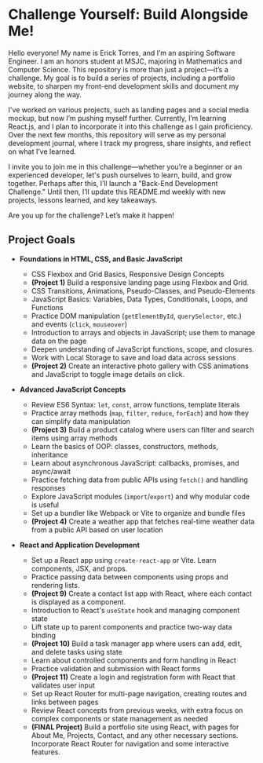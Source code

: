 # Challenge Yourself: Build Alongside Me!

Hello everyone! My name is Erick Torres, and I’m an aspiring Software Engineer. I am an honors student at MSJC, majoring in Mathematics and Computer Science. This repository is more than just a project—it’s a challenge. My goal is to build a series of projects, including a portfolio website, to sharpen my front-end development skills and document my journey along the way.

I've worked on various projects, such as landing pages and a social media mockup, but now I’m pushing myself further. Currently, I’m learning React.js, and I plan to incorporate it into this challenge as I gain proficiency. Over the next few months, this repository will serve as my personal development journal, where I track my progress, share insights, and reflect on what I’ve learned.

I invite you to join me in this challenge—whether you’re a beginner or an experienced developer, let's push ourselves to learn, build, and grow together. Perhaps after this, I’ll launch a "Back-End Development Challenge." Until then, I’ll update this README.md weekly with new projects, lessons learned, and key takeaways.

Are you up for the challenge? Let’s make it happen!
## Project Goals

* **Foundations in HTML, CSS, and Basic JavaScript**
  * CSS Flexbox and Grid Basics, Responsive Design Concepts
  * **(Project 1)** Build a responsive landing page using Flexbox and Grid.
  * CSS Transitions, Animations, Pseudo-Classes, and Pseudo-Elements
  * JavaScript Basics: Variables, Data Types, Conditionals, Loops, and Functions
  * Practice DOM manipulation (`getElementById`, `querySelector`, etc.) and events (`click`, `mouseover`)
  * Introduction to arrays and objects in JavaScript; use them to manage data on the page
  * Deepen understanding of JavaScript functions, scope, and closures.
  * Work with Local Storage to save and load data across sessions
  * **(Project 2)** Create an interactive photo gallery with CSS animations and JavaScript to toggle image details on click.

* **Advanced JavaScript Concepts**
  * Review ES6 Syntax: `let`, `const`, arrow functions, template literals
  * Practice array methods (`map`, `filter`, `reduce`, `forEach`) and how they can simplify data manipulation
  * **(Project 3)** Build a product catalog where users can filter and search items using array methods
  * Learn the basics of OOP: classes, constructors, methods, inheritance
  * Learn about asynchronous JavaScript: callbacks, promises, and async/await
  * Practice fetching data from public APIs using `fetch()` and handling responses
  * Explore JavaScript modules (`import`/`export`) and why modular code is useful
  * Set up a bundler like Webpack or Vite to organize and bundle files
  * **(Project 4)** Create a weather app that fetches real-time weather data from a public API based on user location

* **React and Application Development**
  * Set up a React app using `create-react-app` or Vite. Learn components, JSX, and props.
  * Practice passing data between components using props and rendering lists.
  * **(Project 9)** Create a contact list app with React, where each contact is displayed as a component.
  * Introduction to React's `useState` hook and managing component state
  * Lift state up to parent components and practice two-way data binding
  * **(Project 10)** Build a task manager app where users can add, edit, and delete tasks using state
  * Learn about controlled components and form handling in React
  * Practice validation and submission with React forms
  * **(Project 11)** Create a login and registration form with React that validates user input
  * Set up React Router for multi-page navigation, creating routes and links between pages
  * Review React concepts from previous weeks, with extra focus on complex components or state management as needed
  * **(FINAL Project)** Build a portfolio site using React, with pages for About Me, Projects, Contact, and any other necessary sections. Incorporate React Router for navigation and some interactive features.
